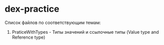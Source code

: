 # dex-practice
Список файлов по соответствующим темам:
1) PraticeWithTypes - Типы значений и ссылочные типы (Value type and Reference type)
